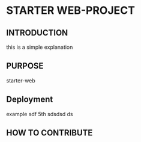 # STARTER WEB-PROJECT

## INTRODUCTION
this is a simple explanation

## PURPOSE
starter-web
## Deployment
example
sdf
5th
sdsdsd
ds
## HOW TO CONTRIBUTE
